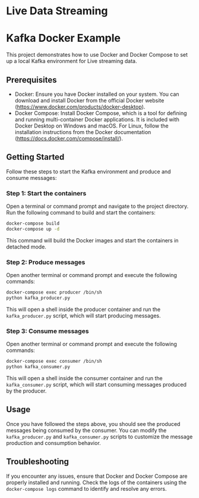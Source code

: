 # Live Data Streaming


# Kafka Docker Example

This project demonstrates how to use Docker and Docker Compose to set up a local Kafka environment for Live streaming data.

## Prerequisites

- Docker: Ensure you have Docker installed on your system. You can download and install Docker from the official Docker website (https://www.docker.com/products/docker-desktop).
- Docker Compose: Install Docker Compose, which is a tool for defining and running multi-container Docker applications. It is included with Docker Desktop on Windows and macOS. For Linux, follow the installation instructions from the Docker documentation (https://docs.docker.com/compose/install/).

## Getting Started

Follow these steps to start the Kafka environment and produce and consume messages:

### Step 1: Start the containers

Open a terminal or command prompt and navigate to the project directory. Run the following command to build and start the containers:

```bash
docker-compose build
docker-compose up -d
```

This command will build the Docker images and start the containers in detached mode.

### Step 2: Produce messages

Open another terminal or command prompt and execute the following commands:

```bash
docker-compose exec producer /bin/sh
python kafka_producer.py
```

This will open a shell inside the producer container and run the `kafka_producer.py` script, which will start producing messages.

### Step 3: Consume messages

Open another terminal or command prompt and execute the following commands:

```bash
docker-compose exec consumer /bin/sh
python kafka_consumer.py
```

This will open a shell inside the consumer container and run the `kafka_consumer.py` script, which will start consuming messages produced by the producer.

## Usage

Once you have followed the steps above, you should see the produced messages being consumed by the consumer. You can modify the `kafka_producer.py` and `kafka_consumer.py` scripts to customize the message production and consumption behavior.

## Troubleshooting

If you encounter any issues, ensure that Docker and Docker Compose are properly installed and running. Check the logs of the containers using the `docker-compose logs` command to identify and resolve any errors.
